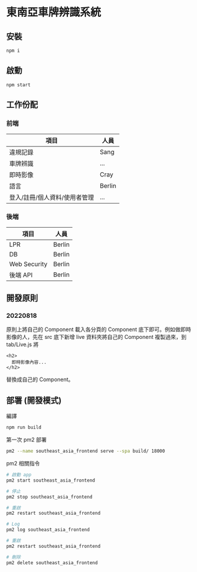# 東南亞車牌辨識系統

## 安裝
```
npm i
```

## 啟動
```
npm start
```

## 工作份配

### 前端
|項目 |人員
|-|-
|違規記錄 | Sang
|車牌辨識 | ...
|即時影像 | Cray
|語言 | Berlin
|登入/註冊/個人資料/使用者管理 | ...

### 後端
|項目 |人員
|-|-
|LPR |Berlin
|DB |Berlin
|Web Security |Berlin
|後端 API |Berlin

## 開發原則

### 20220818
原則上將自己的 Component 載入各分頁的 Component 底下即可。例如做即時影像的人，先在 src 底下新增 live 資料夾將自己的 Component 複製過來，到 tab/Live.js 將
```
<h2>
  即時影像內容...
</h2>
```
替換成自己的 Component。

## 部署 (開發模式)

編譯
```bash
npm run build
```

第一次 pm2 部署
```bash
pm2 --name southeast_asia_frontend serve --spa build/ 18000
```

pm2 相關指令
```bash
# 啟動 app
pm2 start southeast_asia_frontend

# 停止
pm2 stop southeast_asia_frontend

# 重啟
pm2 restart southeast_asia_frontend

# Log
pm2 log southeast_asia_frontend

# 重啟
pm2 restart southeast_asia_frontend

# 刪除
pm2 delete southeast_asia_frontend
```
